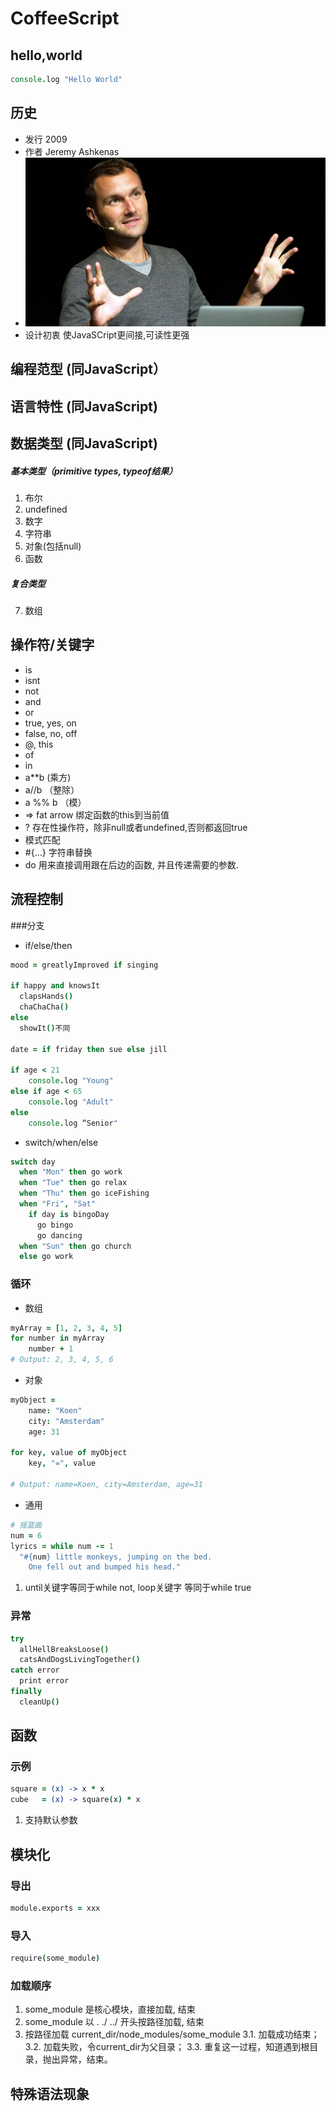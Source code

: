 # CoffeeScript

## hello,world
```coffeescript
console.log "Hello World"
```
## 历史
* 发行 2009
* 作者 Jeremy Ashkenas
* ![](https://github.com/mingchaoyan/MyUsedLanguages/blob/master/CoffeeScript/CoffeeScript-Jeremy-Ashkenas-2009.jpg)
* 设计初衷 使JavaSCript更间接,可读性更强

## 编程范型 (同JavaScript）


## 语言特性 (同JavaScript)

## 数据类型 (同JavaScript)
##### 基本类型（primitive types, typeof结果）

1. 布尔
2. undefined
3. 数字
4. 字符串
5. 对象(包括null)
6. 函数

##### 复合类型
7. 数组

## 操作符/关键字

* is
* isnt
* not
* and
* or
* true, yes, on
* false, no, off
* @, this
* of
* in
* a\*\*b (乘方)
* a//b （整除）
* a %% b （模）
* => fat arrow 绑定函数的this到当前值
* ? 存在性操作符，除非null或者undefined,否则都返回true
* 模式匹配
* \#{...} 字符串替换
* do 用来直接调用跟在后边的函数, 并且传递需要的参数.

## 流程控制
###分支

* if/else/then

```coffeescript
mood = greatlyImproved if singing

if happy and knowsIt
  clapsHands()
  chaChaCha()
else
  showIt()不同

date = if friday then sue else jill

if age < 21
    console.log "Young"
else if age < 65
    console.log "Adult"
else
    console.log “Senior"
```

* switch/when/else

```coffeescript
switch day
  when "Mon" then go work
  when "Tue" then go relax
  when "Thu" then go iceFishing
  when "Fri", "Sat"
    if day is bingoDay
      go bingo
      go dancing
  when "Sun" then go church
  else go work
```
### 循环

* 数组

```coffeescript
myArray = [1, 2, 3, 4, 5]
for number in myArray
    number + 1
# Output: 2, 3, 4, 5, 6
```

* 对象

```coffeescript
myObject =
    name: "Koen"
    city: "Amsterdam"
    age: 31

for key, value of myObject
    key, "=", value

# Output: name=Koen, city=Amsterdam, age=31
```
* 通用

```coffeescript
# 摇篮曲
num = 6
lyrics = while num -= 1
  "#{num} little monkeys, jumping on the bed.
    One fell out and bumped his head."
```
1. until关键字等同于while not, loop关键字 等同于while true

### 异常

```coffeescript
try
  allHellBreaksLoose()
  catsAndDogsLivingTogether()
catch error
  print error
finally
  cleanUp()
```

## 函数

### 示例
```coffeescript
square = (x) -> x * x
cube   = (x) -> square(x) * x
```
1. 支持默认参数

## 模块化

### 导出

```coffeescript
module.exports = xxx
```

### 导入
```coffeescript
require(some_module)
```

### 加载顺序
1. some_module 是核心模块，直接加载, 结束
2. some_module 以 . ./ ../ 开头按路径加载, 结束
3. 按路径加载 current_dir/node_modules/some_module
3.1. 加载成功结束；
3.2. 加载失败，令current_dir为父目录；
3.3. 重复这一过程，知道遇到根目录，抛出异常，结束。

## 特殊语法现象

